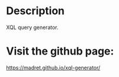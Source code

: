 # Description
XQL query generator.

# Visit the github page:
https://madret.github.io/xql-generator/

